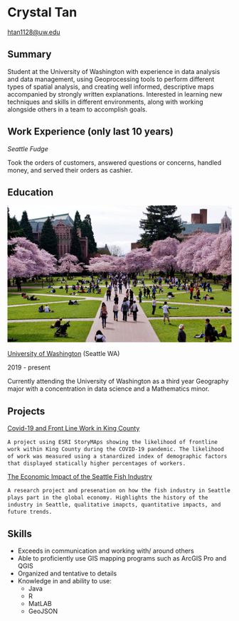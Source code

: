 # Crystal Tan

htan1128@uw.edu

## Summary

Student at the University of Washington with experience in data analysis and data management, using Geoprocessing tools to perform different types of spatial analysis, and creating well informed, descriptive maps accompanied by strongly written explanations. Interested in learning new techniques and skills in different environments, along with working alongside others in a team to accomplish goals.  

## Work Experience (only last 10 years)

*Seattle Fudge*

Took the orders of customers, answered questions or concerns, handled money, and served their orders as cashier.

## Education
![University of Washington](/Images/UWquad.jpg)

[University of Washington](https://www.washington.edu/) (Seattle WA)

2019 - present

Currently attending the University of Washington as a third year Geography major with a concentration in data science and a Mathematics minor.

## Projects

[Covid-19 and Front Line Work in King County](https://storymaps.arcgis.com/stories/0ea4c602e3034494a791326029e53465)

```
A project using ESRI StoryMAps showing the likelihood of frontline work within King County during the COVID-19 pandemic. The likelihood of work was measured using a stanardized index of demographic factors that displayed statically higher percentages of workers. 
```

[The Economic Impact of the Seattle Fish Industry](https://docs.google.com/presentation/d/1li6eUtbfDap1TjRA9Bth8ljRHh5tr93yhMgVRrlSWH4/edit#slide=id.p)

```
A research project and presenation on how the fish industry in Seattle plays part in the global economy. Highlights the history of the industry in Seattle, qualitative imapcts, quantitative impacts, and future trends.
```

## Skills 

- Exceeds in communication and working with/ around others
- Able to proficiently use GIS mapping programs such as ArcGIS Pro and QGIS
- Organized and tentative to details
- Knowledge in and ability to use:
    - Java
    - R
    - MatLAB
    - GeoJSON